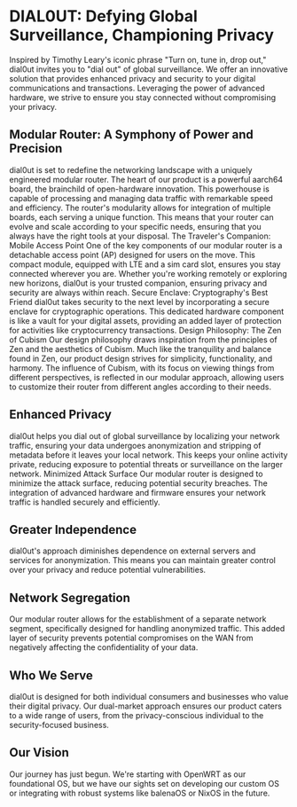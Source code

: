 # DIAL0UT: Defying Global Surveillance, Championing Privacy
Inspired by Timothy Leary's iconic phrase "Turn on, tune in, drop out," dial0ut invites you to "dial out" of global surveillance. We offer an innovative solution that provides enhanced privacy and security to your digital communications and transactions. Leveraging the power of advanced hardware, we strive to ensure you stay connected without compromising your privacy.
## Modular Router: A Symphony of Power and Precision
dial0ut is set to redefine the networking landscape with a uniquely engineered modular router. The heart of our product is a powerful aarch64 board, the brainchild of open-hardware innovation. This powerhouse is capable of processing and managing data traffic with remarkable speed and efficiency.
The router's modularity allows for integration of multiple boards, each serving a unique function. This means that your router can evolve and scale according to your specific needs, ensuring that you always have the right tools at your disposal.
The Traveler's Companion: Mobile Access Point
One of the key components of our modular router is a detachable access point (AP) designed for users on the move. This compact module, equipped with LTE and a sim card slot, ensures you stay connected wherever you are. Whether you're working remotely or exploring new horizons, dial0ut is your trusted companion, ensuring privacy and security are always within reach.
Secure Enclave: Cryptography's Best Friend
dial0ut takes security to the next level by incorporating a secure enclave for cryptographic operations. This dedicated hardware component is like a vault for your digital assets, providing an added layer of protection for activities like cryptocurrency transactions.
Design Philosophy: The Zen of Cubism
Our design philosophy draws inspiration from the principles of Zen and the aesthetics of Cubism. Much like the tranquility and balance found in Zen, our product design strives for simplicity, functionality, and harmony. The influence of Cubism, with its focus on viewing things from different perspectives, is reflected in our modular approach, allowing users to customize their router from different angles according to their needs.
## Enhanced Privacy
dial0ut helps you dial out of global surveillance by localizing your network traffic, ensuring your data undergoes anonymization and stripping of metadata before it leaves your local network. This keeps your online activity private, reducing exposure to potential threats or surveillance on the larger network.
Minimized Attack Surface
Our modular router is designed to minimize the attack surface, reducing potential security breaches. The integration of advanced hardware and firmware ensures your network traffic is handled securely and efficiently.
## Greater Independence
dial0ut's approach diminishes dependence on external servers and services for anonymization. This means you can maintain greater control over your privacy and reduce potential vulnerabilities.
## Network Segregation
Our modular router allows for the establishment of a separate network segment, specifically designed for handling anonymized traffic. This added layer of security prevents potential compromises on the WAN from negatively affecting the confidentiality of your data.
## Who We Serve
dial0ut is designed for both individual consumers and businesses who value their digital privacy. Our dual-market approach ensures our product caters to a wide range of users, from the privacy-conscious individual to the security-focused business.
## Our Vision
Our journey has just begun. We're starting with OpenWRT as our foundational OS, but we have our sights set on developing our custom OS or integrating with robust systems like balenaOS or NixOS in the future. 

